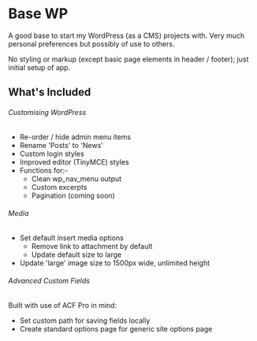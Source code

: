 # Base WP

A good base to start my WordPress (as a CMS) projects with. Very much personal preferences but possibly of use to others.

No styling or markup (except basic page elements in header / footer); just initial setup of app.

## What's Included

###### Customising WordPress
- Re-order / hide admin menu items
- Rename 'Posts' to 'News'
- Custom login styles
- Improved editor (TinyMCE) styles
- Functions for:-
    - Clean wp_nav_menu output
    - Custom excerpts
    - Pagination (coming soon)

###### Media
- Set default insert media options
    - Remove link to attachment by default
    - Update default size to large
- Update 'large' image size to 1500px wide, unlimited height

###### Advanced Custom Fields

Built with use of ACF Pro in mind:

- Set custom path for saving fields locally
- Create standard options page for generic site options page